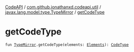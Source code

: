 [CodeAPI](../../index.md) / [com.github.jonathanxd.codeapi.util](../index.md) / [javax.lang.model.type.TypeMirror](index.md) / [getCodeType](.)

# getCodeType

`fun `[`TypeMirror`](http://docs.oracle.com/javase/6/docs/api/javax/lang/model/type/TypeMirror.html)`.getCodeType(elements: `[`Elements`](http://docs.oracle.com/javase/6/docs/api/javax/lang/model/util/Elements.html)`): `[`CodeType`](../../com.github.jonathanxd.codeapi.type/-code-type/index.md)